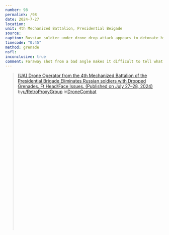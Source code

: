 ```yaml
---
number: 98
permalink: /98
date: 2024-7-27
location: 
unit: 4th Mechanized Battalion, Presidential Beigade
source: 
caption: Russian soldier under drone drop attack appears to detonate his own grenade
timecode: "0:45"
method: grenade
nsfl: 
inconclusive: true
comment: Faraway shot from a bad angle makes it difficult to tell what caused the explosion.
---
```

<blockquote class="reddit-embed-bq" style="height:500px" data-embed-height="586"><a href="https://www.reddit.com/r/DroneCombat/comments/1eebad5/ua_drone_operator_from_the_4th_mechanized/">(UA) Drone Operator from the 4th Mechanized Battalion of the Presidential Brigade Eliminates Russian soldiers with Dropped Grenades. Ft Head/Face Issues. (Published on July 27–28, 2024)</a><br> by<a href="https://www.reddit.com/user/RetroProxyGroup/">u/RetroProxyGroup</a> in<a href="https://www.reddit.com/r/DroneCombat/">DroneCombat</a></blockquote><script async="" src="https://embed.reddit.com/widgets.js" charset="UTF-8"></script>